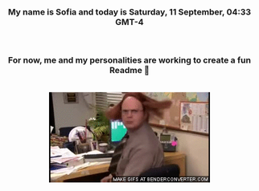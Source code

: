 


<div align="center">
<h3 >My name is Sofia and today is Saturday, 11 September, 04:33 GMT-4</h3><br>
<h3 >For now, me and my personalities are working to create a fun Readme 👋
</h3><br>
<img src='img/dwight.gif' alt='working...'/>
</div>
